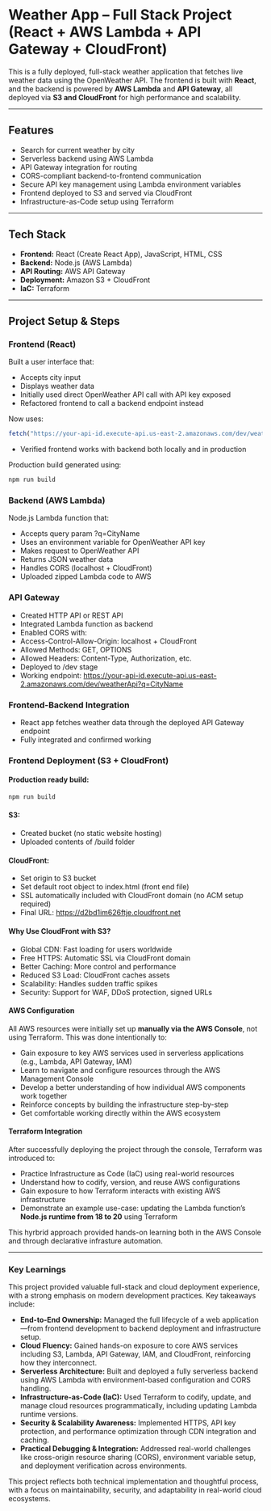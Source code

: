 # Weather App – Full Stack Project (React + AWS Lambda + API Gateway + CloudFront)

This is a fully deployed, full-stack weather application that fetches live weather data using the OpenWeather API. The frontend is built with **React**, and the backend is powered by **AWS Lambda** and **API Gateway**, all deployed via **S3 and CloudFront** for high performance and scalability.

---

## Features

- Search for current weather by city
- Serverless backend using AWS Lambda
- API Gateway integration for routing
- CORS-compliant backend-to-frontend communication
- Secure API key management using Lambda environment variables
- Frontend deployed to S3 and served via CloudFront
- Infrastructure-as-Code setup using Terraform

---

## Tech Stack

- **Frontend:** React (Create React App), JavaScript, HTML, CSS
- **Backend:** Node.js (AWS Lambda)
- **API Routing:** AWS API Gateway
- **Deployment:** Amazon S3 + CloudFront
- **IaC:** Terraform

---

## Project Setup & Steps

### Frontend (React)

Built a user interface that:
- Accepts city input
- Displays weather data
- Initially used direct OpenWeather API call with API key exposed
- Refactored frontend to call a backend endpoint instead

Now uses:
```js
fetch("https://your-api-id.execute-api.us-east-2.amazonaws.com/dev/weatherApi?q=Chicago")
```

- Verified frontend works with backend both locally and in production

Production build generated using:
```bash
npm run build
```

### Backend (AWS Lambda)
Node.js Lambda function that:
- Accepts query param ?q=CityName
- Uses an environment variable for OpenWeather API key
- Makes request to OpenWeather API
- Returns JSON weather data
- Handles CORS (localhost + CloudFront)
- Uploaded zipped Lambda code to AWS

### API Gateway
- Created HTTP API or REST API
- Integrated Lambda function as backend
- Enabled CORS with:
- Access-Control-Allow-Origin: localhost + CloudFront
- Allowed Methods: GET, OPTIONS
- Allowed Headers: Content-Type, Authorization, etc.
- Deployed to /dev stage
- Working endpoint: https://your-api-id.execute-api.us-east-2.amazonaws.com/dev/weatherApi?q=CityName

### Frontend-Backend Integration
- React app fetches weather data through the deployed API Gateway endpoint
- Fully integrated and confirmed working

### Frontend Deployment (S3 + CloudFront)

#### Production ready build:
```bash
npm run build
```

#### S3:
- Created bucket (no static website hosting)
- Uploaded contents of /build folder

#### CloudFront:
- Set origin to S3 bucket
- Set default root object to index.html (front end file)
- SSL automatically included with CloudFront domain (no ACM setup required)
- Final URL: https://d2bd1im626ftje.cloudfront.net

#### Why Use CloudFront with S3?
- Global CDN: Fast loading for users worldwide
- Free HTTPS: Automatic SSL via CloudFront domain
- Better Caching: More control and performance
- Reduced S3 Load: CloudFront caches assets
- Scalability: Handles sudden traffic spikes
- Security: Support for WAF, DDoS protection, signed URLs

#### AWS Configuration

All AWS resources were initially set up **manually via the AWS Console**, not using Terraform. This was done intentionally to:

- Gain exposure to key AWS services used in serverless applications (e.g., Lambda, API Gateway, IAM)
- Learn to navigate and configure resources through the AWS Management Console
- Develop a better understanding of how individual AWS components work together
- Reinforce concepts by building the infrastructure step-by-step
- Get comfortable working directly within the AWS ecosystem

#### Terraform Integration

After successfully deploying the project through the console, Terraform was introduced to:

- Practice Infrastructure as Code (IaC) using real-world resources
- Understand how to codify, version, and reuse AWS configurations
- Gain exposure to how Terraform interacts with existing AWS infrastructure
- Demonstrate an example use-case: updating the Lambda function’s **Node.js runtime from 18 to 20** using Terraform

This hyrbrid approach provided hands-on learning both in the AWS Console and through declarative infrasture automation.

---
### Key Learnings

This project provided valuable full-stack and cloud deployment experience, with a strong emphasis on modern development practices. Key takeaways include:

- **End-to-End Ownership:** Managed the full lifecycle of a web application—from frontend development to backend deployment and infrastructure setup.
- **Cloud Fluency:** Gained hands-on exposure to core AWS services including S3, Lambda, API Gateway, IAM, and CloudFront, reinforcing how they interconnect.
- **Serverless Architecture:** Built and deployed a fully serverless backend using AWS Lambda with environment-based configuration and CORS handling.
- **Infrastructure-as-Code (IaC):** Used Terraform to codify, update, and manage cloud resources programmatically, including updating Lambda runtime versions.
- **Security & Scalability Awareness:** Implemented HTTPS, API key protection, and performance optimization through CDN integration and caching.
- **Practical Debugging & Integration:** Addressed real-world challenges like cross-origin resource sharing (CORS), environment variable setup, and deployment verification across environments.

This project reflects both technical implementation and thoughtful process, with a focus on maintainability, security, and adaptability in real-world cloud ecosystems.
